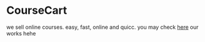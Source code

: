 # CourseCart
we sell online courses. easy, fast, online and quicc.
you may check [here](https://drive.google.com/drive/u/2/folders/1q81Sx8QXZs_2rJ4F_5JniMwYYqi0kR69) our works hehe
